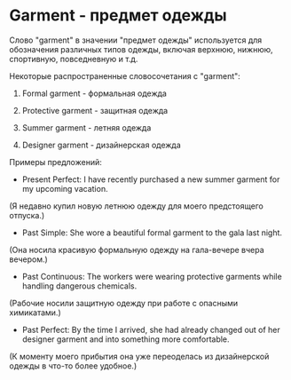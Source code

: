 # Garment - предмет одежды




Слово "garment" в значении "предмет одежды" используется для обозначения различных типов одежды, включая верхнюю, нижнюю, спортивную, повседневную и т.д.

Некоторые распространенные словосочетания с "garment":

1. Formal garment - формальная одежда

2. Protective garment - защитная одежда

3. Summer garment - летняя одежда

4. Designer garment - дизайнерская одежда

Примеры предложений:

- Present Perfect: I have recently purchased a new summer garment for my upcoming vacation.

(Я недавно купил новую летнюю одежду для моего предстоящего отпуска.)

- Past Simple: She wore a beautiful formal garment to the gala last night.

(Она носила красивую формальную одежду на гала-вечере вчера вечером.)

- Past Continuous: The workers were wearing protective garments while handling dangerous chemicals.

(Рабочие носили защитную одежду при работе с опасными химикатами.)

- Past Perfect: By the time I arrived, she had already changed out of her designer garment and into something more comfortable.

(К моменту моего прибытия она уже переоделась из дизайнерской одежды в что-то более удобное.)